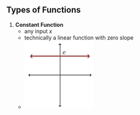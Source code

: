 
## Types of Functions
1. **Constant Function**
	- any input $x$
	- technically a linear function with zero slope
	- ![](_attachments/Pasted%20image%2020240425152557.png)
